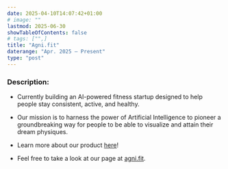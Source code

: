 ```yaml
---
date: 2025-04-10T14:07:42+01:00
# image: ""
lastmod: 2025-06-30
showTableOfContents: false
# tags: ["",]
title: "Agni.fit"
daterange: "Apr. 2025 – Present"
type: "post"
---
```


### Description:
- Currently building an AI-powered fitness startup designed to help people stay consistent, active, and healthy.  


- Our mission is to harness the power of Artificial Intelligence to pioneer a groundbreaking way for people to be able to visualize and attain their dream physiques. 


- Learn more about our product [here](https://calm-point-492768.framer.app/)!


- Feel free to take a look at our page at [agni.fit](https://agni.fit). 